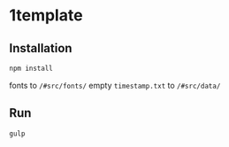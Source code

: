 # 1template

## Installation
```bash
npm install
```

fonts to `/#src/fonts/`
empty `timestamp.txt` to `/#src/data/`
## Run
```bash
gulp
```